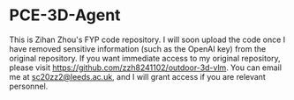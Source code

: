 # PCE-3D-Agent
This is Zihan Zhou's FYP code repository. I will soon upload the code once I have removed sensitive information (such as the OpenAI key) from the original repository. If you want immediate access to my original repository, please visit https://github.com/zzh8241102/outdoor-3d-vlm. You can email me at sc20zz2@leeds.ac.uk, and I will grant access if you are relevant personnel.

